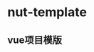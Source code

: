 <!--
 * @Author: nutter
 * @Date: 2020-12-10 19:08:26
 * @LastEditors: nutter
 * @LastEditTime: 2020-12-10 19:12:39
 * @FilePath: \nut-template\README.md
-->
# nut-template
## vue项目模版